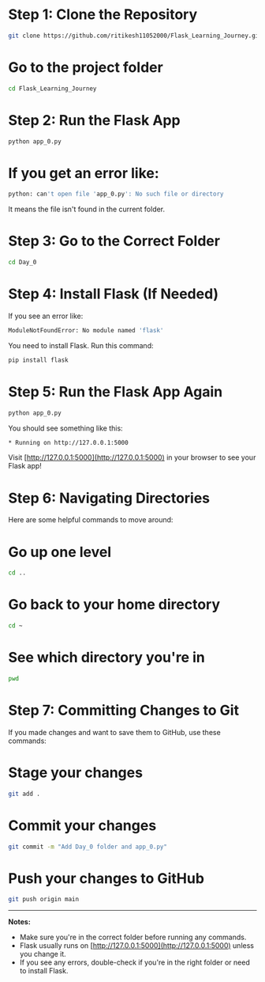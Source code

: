 # Step 1: Clone the Repository
```bash
git clone https://github.com/ritikesh11052000/Flask_Learning_Journey.git
```

# Go to the project folder
```bash
cd Flask_Learning_Journey
```

# Step 2: Run the Flask App
```bash
python app_0.py
```
# If you get an error like:
```bash
python: can't open file 'app_0.py': No such file or directory
```
It means the file isn't found in the current folder.

# Step 3: Go to the Correct Folder
```bash
cd Day_0
```

# Step 4: Install Flask (If Needed)
If you see an error like:
```bash
ModuleNotFoundError: No module named 'flask'
```
You need to install Flask. Run this command:
```bash
pip install flask
```

# Step 5: Run the Flask App Again
```bash
python app_0.py
```
You should see something like this:
```bash
* Running on http://127.0.0.1:5000
```
Visit [http://127.0.0.1:5000](http://127.0.0.1:5000) in your browser to see your Flask app!

# Step 6: Navigating Directories
Here are some helpful commands to move around:

# Go up one level
```bash
cd ..
```

# Go back to your home directory
```bash
cd ~
```

# See which directory you're in
```bash
pwd
```

# Step 7: Committing Changes to Git
If you made changes and want to save them to GitHub, use these commands:

# Stage your changes
```bash
git add .
```

# Commit your changes
```bash
git commit -m "Add Day_0 folder and app_0.py"
```

# Push your changes to GitHub
```bash
git push origin main
```

---

**Notes:**

- Make sure you're in the correct folder before running any commands.
- Flask usually runs on [http://127.0.0.1:5000](http://127.0.0.1:5000) unless you change it.
- If you see any errors, double-check if you're in the right folder or need to install Flask.
```
